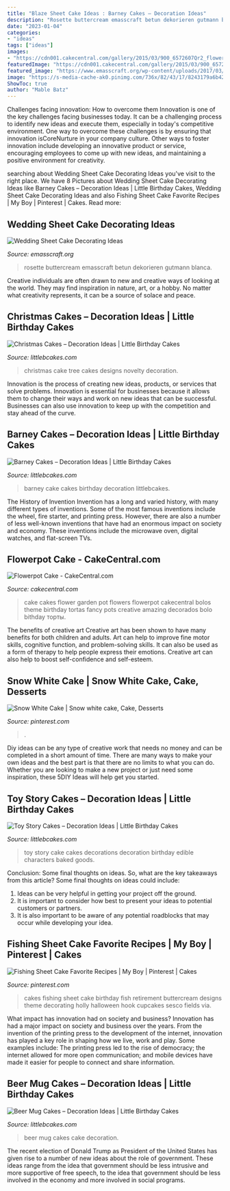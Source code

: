 ```yaml
---
title: "Blaze Sheet Cake Ideas : Barney Cakes – Decoration Ideas"
description: "Rosette buttercream emasscraft betun dekorieren gutmann blanca"
date: "2023-01-04"
categories:
- "ideas"
tags: ["ideas"]
images:
- "https://cdn001.cakecentral.com/gallery/2015/03/900_6572607Qr2_flowerpot-cake.jpg"
featuredImage: "https://cdn001.cakecentral.com/gallery/2015/03/900_6572607Qr2_flowerpot-cake.jpg"
featured_image: "https://www.emasscraft.org/wp-content/uploads/2017/03/1000_images_about_anniversary_party_cake_ideas_on_emasscraft_org_6.jpg"
image: "https://s-media-cache-ak0.pinimg.com/736x/82/43/17/8243179a6b42a10db3f12ebb8d3fe8ae.jpg"
ShowToc: true
author: "Mable Batz"
---
```



Challenges facing innovation: How to overcome them
Innovation is one of the key challenges facing businesses today. It can be a challenging process to identify new ideas and execute them, especially in today's competitive environment. One way to overcome these challenges is by ensuring that innovation isCoreNurture in your company culture. Other ways to foster innovation include developing an innovative product or service, encouraging employees to come up with new ideas, and maintaining a positive environment for creativity.

	

		
searching about Wedding Sheet Cake Decorating Ideas you've visit to the right place. We have 8 Pictures about Wedding Sheet Cake Decorating Ideas like Barney Cakes – Decoration Ideas | Little Birthday Cakes, Wedding Sheet Cake Decorating Ideas and also Fishing Sheet Cake Favorite Recipes | My Boy | Pinterest | Cakes. Read more:
		
    
## Wedding Sheet Cake Decorating Ideas

<img loading=lazy src="https://www.emasscraft.org/wp-content/uploads/2017/03/1000_images_about_anniversary_party_cake_ideas_on_emasscraft_org_6.jpg" onerror="this.onerror=null;this.src='https://tse1.mm.bing.net/th?id=OIP.oLIK9iUEDYztAP5eeGPcbAHaE8&amp;pid=15.1';" alt="Wedding Sheet Cake Decorating Ideas">

_Source: emasscraft.org_

>rosette buttercream emasscraft betun dekorieren gutmann blanca. 

	

Creative individuals are often drawn to new and creative ways of looking at the world. They may find inspiration in nature, art, or a hobby. No matter what creativity represents, it can be a source of solace and peace.

    
## Christmas Cakes – Decoration Ideas | Little Birthday Cakes

<img loading=lazy src="http://www.littlebcakes.com/wp-content/uploads/2014/02/Christmas-Tree-Cake.jpg" onerror="this.onerror=null;this.src='https://tse4.mm.bing.net/th?id=OIP.KHXocYj4cqB8qQeNybKjpwHaJ4&amp;pid=15.1';" alt="Christmas Cakes – Decoration Ideas | Little Birthday Cakes">

_Source: littlebcakes.com_

>christmas cake tree cakes designs novelty decoration. 

	

Innovation is the process of creating new ideas, products, or services that solve problems. Innovation is essential for businesses because it allows them to change their ways and work on new ideas that can be successful. Businesses can also use innovation to keep up with the competition and stay ahead of the curve.

    
## Barney Cakes – Decoration Ideas | Little Birthday Cakes

<img loading=lazy src="http://www.littlebcakes.com/wp-content/uploads/2014/01/Barney-Cake-Ideas-643x1024.jpg" onerror="this.onerror=null;this.src='https://tse3.mm.bing.net/th?id=OIP.lexI2QQZDnM-7YPboBgdswHaLy&amp;pid=15.1';" alt="Barney Cakes – Decoration Ideas | Little Birthday Cakes">

_Source: littlebcakes.com_

>barney cake cakes birthday decoration littlebcakes. 

	

The History of Invention
Invention has a long and varied history, with many different types of inventions. Some of the most famous inventions include the wheel, fire starter, and printing press. However, there are also a number of less well-known inventions that have had an enormous impact on society and economy. These inventions include the microwave oven, digital watches, and flat-screen TVs.

    
## Flowerpot Cake - CakeCentral.com

<img loading=lazy src="https://cdn001.cakecentral.com/gallery/2015/03/900_6572607Qr2_flowerpot-cake.jpg" onerror="this.onerror=null;this.src='https://tse1.mm.bing.net/th?id=OIP.QqzG5LymrYip4d4r2_H_BwHaLD&amp;pid=15.1';" alt="Flowerpot Cake - CakeCentral.com">

_Source: cakecentral.com_

>cake cakes flower garden pot flowers flowerpot cakecentral bolos theme birthday tortas fancy pots creative amazing decorados bolo bithday торты. 

	

The benefits of creative art
Creative art has been shown to have many benefits for both children and adults. Art can help to improve fine motor skills, cognitive function, and problem-solving skills. It can also be used as a form of therapy to help people express their emotions. Creative art can also help to boost self-confidence and self-esteem.

    
## Snow White Cake | Snow White Cake, Cake, Desserts

<img loading=lazy src="https://i.pinimg.com/736x/32/e9/ad/32e9adc207dd2d27d549ece0b0413903--snow-white-cake.jpg" onerror="this.onerror=null;this.src='https://tse3.mm.bing.net/th?id=OIP.QlBm-885yDa-LYAw_N1bUAHaNK&amp;pid=15.1';" alt="Snow White Cake | Snow white cake, Cake, Desserts">

_Source: pinterest.com_

>. 

	

Diy ideas can be any type of creative work that needs no money and can be completed in a short amount of time. There are many ways to make your own ideas and the best part is that there are no limits to what you can do. Whether you are looking to make a new project or just need some inspiration, these 5DIY Ideas will help get you started.

    
## Toy Story Cakes – Decoration Ideas | Little Birthday Cakes

<img loading=lazy src="http://www.littlebcakes.com/wp-content/uploads/2014/02/Toy-Story-Cake-Decorations.jpg" onerror="this.onerror=null;this.src='https://tse2.mm.bing.net/th?id=OIP.gTYrNwFvE9FBo0bUhQXnZwHaJ4&amp;pid=15.1';" alt="Toy Story Cakes – Decoration Ideas | Little Birthday Cakes">

_Source: littlebcakes.com_

>toy story cake cakes decorations decoration birthday edible characters baked goods. 

	

Conclusion: Some final thoughts on ideas.
So, what are the key takeaways from this article?
Some final thoughts on ideas could include:
1. Ideas can be very helpful in getting your project off the ground.
2. It is important to consider how best to present your ideas to potential customers or partners.
3. It is also important to be aware of any potential roadblocks that may occur while developing your idea.

    
## Fishing Sheet Cake Favorite Recipes | My Boy | Pinterest | Cakes

<img loading=lazy src="https://s-media-cache-ak0.pinimg.com/736x/82/43/17/8243179a6b42a10db3f12ebb8d3fe8ae.jpg" onerror="this.onerror=null;this.src='https://tse3.mm.bing.net/th?id=OIP.rBclPqmFVPv_3js_-vB9tQHaJ4&amp;pid=15.1';" alt="Fishing Sheet Cake Favorite Recipes | My Boy | Pinterest | Cakes">

_Source: pinterest.com_

>cakes fishing sheet cake birthday fish retirement buttercream designs theme decorating holly halloween hook cupcakes sesco fields via. 

	

What impact has innovation had on society and business?
Innovation has had a major impact on society and business over the years. From the invention of the printing press to the development of the internet, innovation has played a key role in shaping how we live, work and play. Some examples include: The printing press led to the rise of democracy; the internet allowed for more open communication; and mobile devices have made it easier for people to connect and share information.

    
## Beer Mug Cakes – Decoration Ideas | Little Birthday Cakes

<img loading=lazy src="http://www.littlebcakes.com/wp-content/uploads/2014/02/Beer-Mug-Cakes-993x1024.jpg" onerror="this.onerror=null;this.src='https://tse4.mm.bing.net/th?id=OIP.McUVRECREx_0JR_V0CrydgHaHo&amp;pid=15.1';" alt="Beer Mug Cakes – Decoration Ideas | Little Birthday Cakes">

_Source: littlebcakes.com_

>beer mug cakes cake decoration. 

	

The recent election of Donald Trump as President of the United States has given rise to a number of new ideas about the role of government. These ideas range from the idea that government should be less intrusive and more supportive of free speech, to the idea that government should be less involved in the economy and more involved in social programs.

